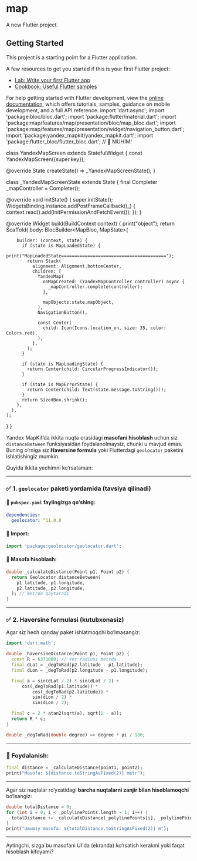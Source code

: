 # map

A new Flutter project.

## Getting Started

This project is a starting point for a Flutter application.

A few resources to get you started if this is your first Flutter project:

- [Lab: Write your first Flutter app](https://docs.flutter.dev/get-started/codelab)
- [Cookbook: Useful Flutter samples](https://docs.flutter.dev/cookbook)

For help getting started with Flutter development, view the
[online documentation](https://docs.flutter.dev/), which offers tutorials,
samples, guidance on mobile development, and a full API reference.
import 'dart:async';
import 'package:bloc/bloc.dart';
import 'package:flutter/material.dart';
import 'package:map/features/map/presentation/bloc/map_bloc.dart';
import 'package:map/features/map/presentation/widget/navigation_button.dart';
import 'package:yandex_mapkit/yandex_mapkit.dart';
import 'package:flutter_bloc/flutter_bloc.dart'; // 🔧 MUHIM!

class YandexMapScreen extends StatefulWidget {
const YandexMapScreen({super.key});

@override
State<YandexMapScreen> createState() => _YandexMapScreenState();
}

class _YandexMapScreenState extends State<YandexMapScreen> {
final Completer<YandexMapController> _mapController =
Completer<YandexMapController>();


@override
void initState() {
super.initState();
WidgetsBinding.instance.addPostFrameCallback((_) {
context.read<MapBloc>().add(InitPermissionAndFetchEvent());
});
}

@override
Widget build(BuildContext context) {
print("object");
return Scaffold(
body: BlocBuilder<MapBloc, MapState>(

        builder: (context, state) {
          if (state is MapLoadedState) {
            print("MapLoadedState========================================");
            return Stack(
              alignment: Alignment.bottomCenter,
              children: [
                YandexMap(
                  onMapCreated: (YandexMapController controller) async {
                    _mapController.complete(controller);
                  },

                  mapObjects:state.mapObject,
                ),
                NavigationButton(),

                const Center(
                  child: Icon(Icons.location_on, size: 35, color: Colors.red),
                ),
              ],
            );
          }

          if (state is MapLoadingState) {
            return Center(child: CircularProgressIndicator());
          }

          if (state is MapErrorState) {
            return Center(child: Text(state.message.toString()));
          }
          return SizedBox.shrink();
        },
      ),
    );
}
}


Yandex MapKit’da ikkita nuqta orasidagi **masofani hisoblash** uchun siz `distanceBetween` funksiyasidan foydalanolmaysiz, chunki u mavjud emas. Buning o‘rniga siz **Haversine formula** yoki Flutterdagi `geolocator` paketini ishlatishingiz mumkin.

Quyida ikkita yechimni ko‘rsataman:

---

### ✅ 1. **`geolocator` paketi yordamida (tavsiya qilinadi)**

#### 🔹 `pubspec.yaml` faylingizga qo‘shing:

```yaml
dependencies:
  geolocator: ^11.0.0
```

#### 🔹 Import:

```dart
import 'package:geolocator/geolocator.dart';
```

#### 🔹 Masofa hisoblash:

```dart
double _calculateDistance(Point p1, Point p2) {
  return Geolocator.distanceBetween(
    p1.latitude, p1.longitude,
    p2.latitude, p2.longitude,
  ); // metrda qaytaradi
}
```

---

### ✅ 2. **Haversine formulasi (kutubxonasiz)**

Agar siz hech qanday paket ishlatmoqchi bo‘lmasangiz:

```dart
import 'dart:math';

double _haversineDistance(Point p1, Point p2) {
  const R = 6371000; // Yer radiusi metrda
  final dLat = _degToRad(p2.latitude - p1.latitude);
  final dLon = _degToRad(p2.longitude - p1.longitude);

  final a = sin(dLat / 2) * sin(dLat / 2) +
      cos(_degToRad(p1.latitude)) *
          cos(_degToRad(p2.latitude)) *
          sin(dLon / 2) *
          sin(dLon / 2);

  final c = 2 * atan2(sqrt(a), sqrt(1 - a));
  return R * c;
}

double _degToRad(double degree) => degree * pi / 180;
```

---

### 🧪 Foydalanish:

```dart
final distance = _calculateDistance(point1, point2);
print("Masofa: ${distance.toStringAsFixed(2)} metr");
```

---

Agar siz nuqtalar ro‘yxatidagi **barcha nuqtalarni zanjir bilan hisoblamoqchi** bo‘lsangiz:

```dart
double totalDistance = 0;
for (int i = 0; i < _polylinePoints.length - 1; i++) {
  totalDistance += _calculateDistance(_polylinePoints[i], _polylinePoints[i + 1]);
}
print("Umumiy masofa: ${totalDistance.toStringAsFixed(2)} m");
```

---

Aytingchi, sizga bu masofani UI'da (ekranda) ko‘rsatish kerakmi yoki faqat hisoblash kifoyami?
